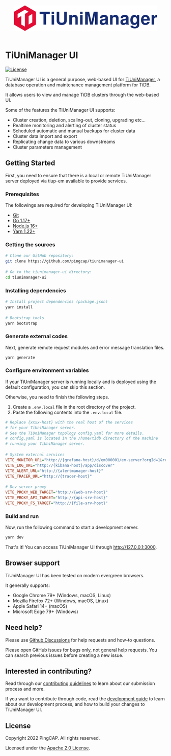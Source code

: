<p align="center">
  <br>
  <img src="./public/img/logo/common.svg" alt="logo" height="80px">
  <br>
  <br>
</p>

# TiUniManager UI

[![License](https://img.shields.io/badge/license-Apache--2.0-green?style=flat-square)](./LICENSE)

TiUniManager UI is a general purpose, web-based UI for [TiUniManager](https://github.com/pingcap/tiunimanager), a database operation and maintenance management platform for TiDB.

It allows users to view and manage TiDB clusters through the web-based UI.

Some of the features the TiUniManager UI supports:

- Cluster creation, deletion, scaling-out, cloning, upgrading etc...
- Realtime monitoring and alerting of cluster status
- Scheduled automatic and manual backups for cluster data
- Cluster data import and export
- Replicating change data to various downstreams
- Cluster parameters management

## Getting Started

First, you need to ensure that there is a local or remote TiUniManager server deployed via tiup-em available to provide services.

### Prerequisites

The followings are required for developing TiUniManager UI:

- [Git](https://git-scm.com/downloads)
- [Go 1.17+](https://go.dev/doc/install)
- [Node.js 16+](https://nodejs.org/)
- [Yarn 1.22+](https://classic.yarnpkg.com/en/docs/install)

### Getting the sources

```bash
# Clone our GitHub repository:
git clone https://github.com/pingcap/tiunimanager-ui

# Go to the tiunimanager-ui directory:
cd tiunimanager-ui
```

### Installing dependencies

```bash
# Install project dependencies (package.json)
yarn install

# Bootstrap tools
yarn bootstrap
```

### Generate external codes

Next, generate remote request modules and error message translation files.

```bash
yarn generate
```

### Configure environment variables

If your TiUniManager server is running locally and is deployed using the default configuration, you can skip this section.

Otherwise, you need to finish the following steps.

1. Create a `.env.local` file in the root directory of the project.
2. Paste the following contents into the `.env.local` file.

```ini
# Replace {xxxx-host} with the real host of the services
# for your TiUniManager server.
# See the TiUniManager topology config.yaml for more details.
# config.yaml is located in the /home/tidb directory of the machine
# running your TiUniManager server.

# System external services
VITE_MONITOR_URL="http://{grafana-host}/d/em000001/em-server?orgId=1&refresh=10s&kiosk=tv"
VITE_LOG_URL="http://{kibana-host}/app/discover"
VITE_ALERT_URL="http://{alertmanager-host}"
VITE_TRACER_URL="http://{tracer-host}"

# Dev server proxy
VITE_PROXY_WEB_TARGET="http://{web-srv-host}"
VITE_PROXY_API_TARGET="http://{api-srv-host}"
VITE_PROXY_FS_TARGET="http://{file-srv-host}"
```

### Build and run

Now, run the following command to start a development server.

```bash
yarn dev
```

That's it! You can access TiUniManager UI through http://127.0.0.1:3000.

## Browser support

TiUniManager UI has been tested on modern evergreen browsers.

It generally supports:

- Google Chrome 79+ (Windows, macOS, Linux)
- Mozilla Firefox 72+ (Windows, macOS, Linux)
- Apple Safari 14+ (macOS)
- Microsoft Edge 79+ (Windows)

## Need help?

Please use [Github Discussions](https://github.com/pingcap/tiunimanager-ui/discussions) for help requests and how-to questions.

Please open GitHub issues for bugs only, not general help requests. You can search previous issues before creating a new issue.

## Interested in contributing?

Read through our [contributing guidelines](./CONTRIBUTING.md) to learn about our submission process and more.

If you want to contribute through code, read the [development guide](./doc/development.md) to learn about our development process, and how to build your changes to TiUniManager UI.

## License

Copyright 2022 PingCAP. All rights reserved.

Licensed under the [Apache 2.0 License](./LICENSE).
